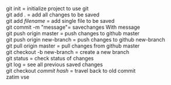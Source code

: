 git init = initialize project to use git\
git add . = add all changes to be saved\
git add *filename* = add single file to be saved\
git commit -m "message"= savechanges With message\
git push origin master = push changes to github master\
git push origin new-branch = push changes to github new-branch\
git pull origin master = pull changes from github master\
git checkout -b new-branch = create a new branch\
git status = check status of changes\
git log = see all previous saved changes\
git checkout *commit hash* = travel back to old commit\
zatim vse

